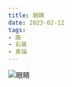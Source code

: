 ```yaml
---
title: 眼睛
date: 2023-02-12
tags:
- 画
- 石膏
- 素描
---
```


![眼睛](167301D8-7E55-44E2-A35D-17B4337260C6.JPG)